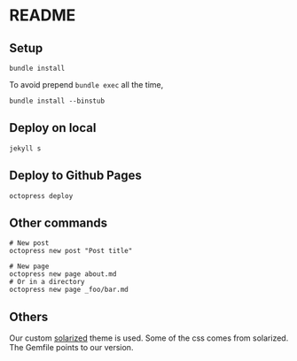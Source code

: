 # README

## Setup

    bundle install

To avoid prepend `bundle exec` all the time, 

    bundle install --binstub


## Deploy on local

    jekyll s


## Deploy to Github Pages

    octopress deploy


## Other commands

    # New post
    octopress new post "Post title"

    # New page
    octopress new page about.md
    # Or in a directory
    octopress new page _foo/bar.md


## Others

Our custom [solarized](https://github.com/samwize/solarized/) theme is used. Some of the css comes from solarized. The Gemfile points to our version.

